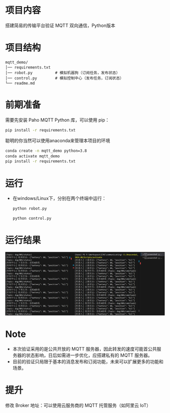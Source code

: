 # 项目内容
搭建简易的传输平台验证 MQTT 双向通信，Python版本

# 项目结构
```plaintext
mqtt_demo/
│── requirements.txt
│── robot.py          # 模拟机器狗（订阅任务，发布状态）
│── control.py        # 模拟控制中心（发布任务，订阅状态）
└── readme.md
```

# 前期准备
需要先安装 Paho MQTT Python 库，可以使用 pip：
```bash
pip install -r requirements.txt
```
聪明的你当然可以使用anaconda来管理本项目的环境
```bash
conda create -n mqtt_demo python=3.8
conda activate mqtt_demo
pip install -r requirements.txt
```

# 运行
- 在windows/Linux下，分别在两个终端中运行：
    ```bash
    python robot.py
    ```
    ```bash
    python control.py
    ```


# 运行结果
![alt text](image/image.png)

# Note
- 本次验证采用的是公共开放的 MQTT 服务器，因此转发的速度可能首公共服务器的状态影响，日后如需进一步优化，应搭建私有的 MQTT 服务器。
- 目前的验证只局限于基本的消息发布和订阅功能，未来可以扩展更多的功能和场景。

# 提升
修改 Broker 地址：可以使用云服务商的 MQTT 托管服务（如阿里云 IoT）